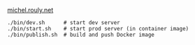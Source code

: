 [michel.rouly.net](https://michel.rouly.net)

```shell
./bin/dev.sh      # start dev server
./bin/start.sh    # start prod server (in container image)
./bin/publish.sh  # build and push Docker image
```
